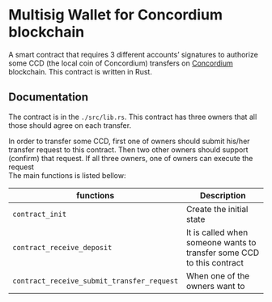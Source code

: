 
# Multisig Wallet for Concordium blockchain

A smart contract that requires 3 different accounts’ signatures to authorize some CCD (the local coin of Concordium) transfers on [Concordium](https://www.concordium.com/) blockchain. This contract is written in Rust.


## Documentation

The contract is in the `./src/lib.rs`. This contract has three owners that all those should agree on each transfer.

In order to transfer some CCD, first one of owners should submit his/her transfer request to this contract. Then two other owners should support (confirm) that request. If all three owners, one of owners can execute the request  
The main functions is listed bellow:

| functions | Description |
| --- | --- |
| `contract_init` | Create the initial state |
| `contract_receive_deposit` | It is called when someone wants to transfer some CCD to this contract|
| `contract_receive_submit_transfer_request` | When one of the owners want to  |